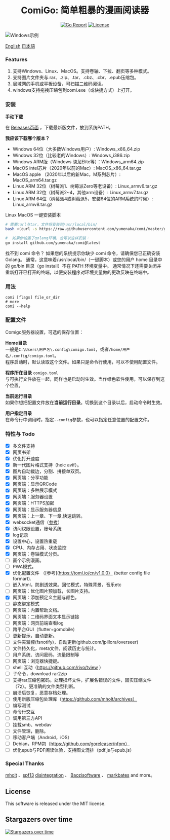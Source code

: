 <div align="center">

# ComiGo: 简单粗暴的漫画阅读器

[![Go Report](https://goreportcard.com/badge/github.com/yumenaka/comi?style=flat-square)](https://goreportcard.com/report/github.com/yumenaka/comi)
[![License](https://img.shields.io/github/license/yumenaka/comi?style=flat-square&color=blue)](https://github.com/yumenaka/comigo/blob/main/LICENSE)

[//]: # ([![Downloads]&#40;https://img.shields.io/github/downloads/yumenaka/comi/total?style=flat-square&color=success&#41;]&#40;https://github.com/yumenaka/comigo/releases&#41;)
[//]: # (<img src="https://raw.githubusercontent.com/yumenaka/comi/master/icon.ico" alt="ComiGo: 简单粗暴的漫画阅读器" width="200">)
</div>

![Windows示例](https://www.yumenaka.net/wp-content/uploads/2020/08/sample.gif "Windows示例")

[English](https://github.com/yumenaka/comigo/blob/master/README_EN.md)   [日本語](https://github.com/yumenaka/comigo/blob/master/README_JP.md)

### Features  

1. 支持Windows、Linux、MacOS。支持卷轴、下拉、翻页等多种模式。
2. 支持图片文件夹与.rar、.zip、.tar、.cbz、.cbr、.epub压缩包。
3. 局域网的手机或平板设备，可扫描二维码阅读。  
4. windows支持拖拽压缩包到comi.exe（或快捷方式）上打开。

### 安装

**手动下载**  

在 [Releases页面](https://github.com/yumenaka/comigo/releases ) ，下载最新版文件，放到系统PATH。  

**我应该下载哪个版本？**  

- Windows 64位（大多数Windows用户）: Windows_x86_64.zip
- Windows 32位（比较老的Windows）: Windows_i386.zip
- Windows ARM版（Windows 骁龙Elite等）：Windows_arm64.zip  
- MacOS intel芯片（2020年以前的Mac）: MacOS_x86_64.tar.gz  
- MacOS apple （2020年以后的新Mac，M系列芯片）: MacOS_arm64.tar.gz  
- Linux ARM 32位（树莓派1、树莓派Zero等老设备）: Linux_armv6.tar.gz  
- Linux ARM 32位（树莓派2~4，其他arm设备）: Linux_armv7.tar.gz  
- Linux ARM 64位（树莓派4或树莓派5，安装64位的ARM系统的时候）: Linux_armv8.tar.gz  
  
Linux MacOS 一键安装脚本  

```bash
# 需要curl与tar，文件将安装到/usr/local/bin/ 
bash <(curl -s https://raw.githubusercontent.com/yumenaka/comi/master/get_comigo.sh)

#  如果你设置了golang环境，也可以这样安装：
go install github.com/yumenaka/comi@latest
```
找不到 comi 命令？
如果您的系统提示你缺少 comi 命令，请确保您已正确安装 Golang。 
通常，这意味着/usr/local/bin/（一键脚本）或您的用户 home 目录中的 go/bin 目录（go install）不在 PATH 环境变量中。 
通常情况下还需要关闭并重新打开已打开的终端，以便安装程序对环境变量做的更改反映在终端中。
### 用法

```
comi [flags] file_or_dir
# more
comi --help
```

### 配置文件

Comigo服务器设置，可选的保存位置：

**Home目录**  
一般是`C:\Users\用户名\.config\comigo.toml`，或者`/home/用户名/.config/comigo.toml`。  
程序启动时，默认读取这个文件。如果只是命令行使用，可以不使用配置文件。

**程序所在目录**
`comigo.toml`  
与可执行文件放在一起，同样也是启动时生效。当作绿色软件使用，可以保存到这个位置。

**当前运行目录**  
如果你想把配置文件放在**当前运行目录**。切换到这个目录以后，启动命令时生效。

**用户指定目录**  
在命令行中调用时，指定`--config`参数，也可以指定任意位置的配置文件。

### 特性与 Todo

- [x] 多文件支持
- [x] 网页书架
- [x] 优化打开速度
- [x] 新一代图片格式支持（heic avif）。
- [x] 图片自动裁边，分割、拼接单双页。
- [x] 网页端：分享功能
- [x] 网页端：显示QRCode
- [x] 网页端：多种展示模式
- [x] 网页端：服务器设置
- [x] 网页端：HTTPS加密
- [x] 网页端：显示服务器信息
- [x] 网页端：上一章、下一章,快速跳转。
- [x] websocket通信（[参考](https://github.com/Unrud/remote-touchpad)）
- [x] 访问权限设置，账号系统
- [x] log记录
- [x] 设置中心，设置热重载
- [x] CPU、内存占用、状态监控
- [x] 网页端：卷轴模式分页。
- [ ] 画个示例漫画。
- [ ] PWA模式。
- [x] 优化配置文件 （[参考](<https://toml.io/cn/v1.0.0）> (better config file formart).
- [ ] 嵌入html，防剧透效果。回忆模式，特殊背景，音乐etc
- [ ] 网页端：优化图片预加载，长图片支持。
- [x] 网页端：添加预定义主题与颜色。
- [ ] 静态绑定模式
- [ ] 网页端：内置帮助文档。
- [ ] 网页端：二维码界面文本显示链接
- [ ] 网页端：网页前端查看log
- [ ] 跨平台GUI（flutter+gomobile）
- [ ] 更新提示，自动更新。
- [ ] 文件夹监控(fsnotify)，自动更新(github.com/jpillora/overseer)
- [ ] 文件持久化，meta文件，阅读历史与统计。
- [ ] 用户系统、访问密码，流量限制等
- [ ] 网页端：浏览器快捷键。
- [ ] shell 互动（<https://github.com/rivo/tview> ）
- [ ] 子命令，download rar2zip
- [ ] 支持rar压缩包密码。处理损坏文件，扩展名错误的文件，固实压缩文件（7z）。更准确的文件类型判断。
- [ ] 崩溃后恢复，恶意存档处理。
- [ ] 使用新版压缩包处理库（https://github.com/mholt/archives）
- [ ] 编写测试
- [ ] 命令行交互
- [ ] 调用第三方API
- [ ] 挂载smb、webdav
- [ ] 文件管理，删除。
- [ ] 移动客户端（Android，iOS）
- [ ] Debian，RPM包（<https://github.com/goreleaser/nfpm）>
- [ ] 优化epub与PDF阅读体验，支持图文混排（pdf.js与epub.js）

### Special Thanks

[mholt](https://github.com/mholt)  、[spf13](https://github.com/spf13)  [disintegration](https://github.com/disintegration)   、 [Baozisoftware](https://github.com/Baozisoftware) 、 [markbates](github.com/markbates/pkger)  and more。

## License

This software is released under the MIT license.

## Stargazers over time

[![Stargazers over time](https://starchart.cc/yumenaka/comi.svg?variant=adaptive)](https://starchart.cc/yumenaka/comi)
